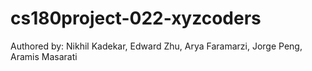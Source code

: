 # cs180project-022-xyzcoders
Authored by: Nikhil Kadekar, Edward Zhu, Arya Faramarzi, Jorge Peng, Aramis Masarati